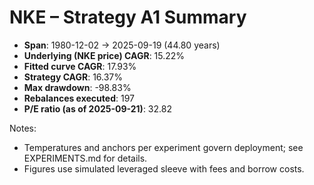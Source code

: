 # NKE – Strategy A1 Summary

- **Span**: 1980-12-02 → 2025-09-19 (44.80 years)
- **Underlying (NKE price) CAGR**: 15.22%
- **Fitted curve CAGR**: 17.93%
- **Strategy CAGR**: 16.37%
- **Max drawdown**: -98.83%
- **Rebalances executed**: 197
- **P/E ratio (as of 2025-09-21)**: 32.82

Notes:

- Temperatures and anchors per experiment govern deployment; see EXPERIMENTS.md for details.
- Figures use simulated leveraged sleeve with fees and borrow costs.

